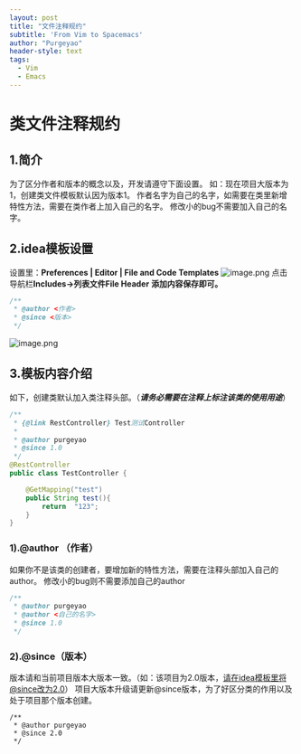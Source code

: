 ```yaml
---
layout: post
title: "文件注释规约"
subtitle: 'From Vim to Spacemacs'
author: "Purgeyao"
header-style: text
tags:
  - Vim
  - Emacs
---
```


# 类文件注释规约

## 1.简介
为了区分作者和版本的概念以及，开发请遵守下面设置。
如：现在项目大版本为1，创建类文件模板默认因为版本1。
作者名字为自己的名字，如需要在类里新增特性方法，需要在类作者上加入自己的名字。
修改小的bug不需要加入自己的名字。
## 2.idea模板设置
设置里：**Preferences | Editor | File and Code Templates**
![image.png](https://cdn.nlark.com/yuque/0/2019/png/204430/1557802550824-25113b0e-236d-4934-b08d-61c84581f25d.png#align=left&display=inline&height=698&name=image.png&originHeight=1396&originWidth=2618&size=330572&status=done&width=1309)
点击导航栏**Includes->列表文件File Header**
**添加内容保存即可。**
```java
/**
 * @author <作者>
 * @since <版本>
 */
```
![image.png](https://cdn.nlark.com/yuque/0/2019/png/204430/1557802670998-1a846e77-a5db-4554-9079-5307797ac864.png#align=left&display=inline&height=698&name=image.png&originHeight=1396&originWidth=2618&size=342132&status=done&width=1309)
## 3.模板内容介绍
如下，创建类默认加入类注释头部。（**_请务必需要在注释上标注该类的使用用途_**）
```java
/**
 * {@link RestController} Test测试Controller
 *
 * @author purgeyao
 * @since 1.0
 */
@RestController
public class TestController {

    @GetMapping("test")
    public String test(){
        return  "123";
    }
}
```

### 1).@author （作者）
如果你不是该类的创建者，要增加新的特性方法，需要在注释头部加入自己的author。
修改小的bug则不需要添加自己的author

```java
/**
 * @author purgeyao
 * @author <自己的名字>
 * @since 1.0
 */
```
### 2).@since（版本）
版本请和当前项目版本大版本一致。（如：该项目为2.0版本，请在idea模板里将@since改为2.0）
项目大版本升级请更新@since版本，为了好区分类的作用以及处于项目那个版本创建。
```
/**
 * @author purgeyao
 * @since 2.0
 */
```

